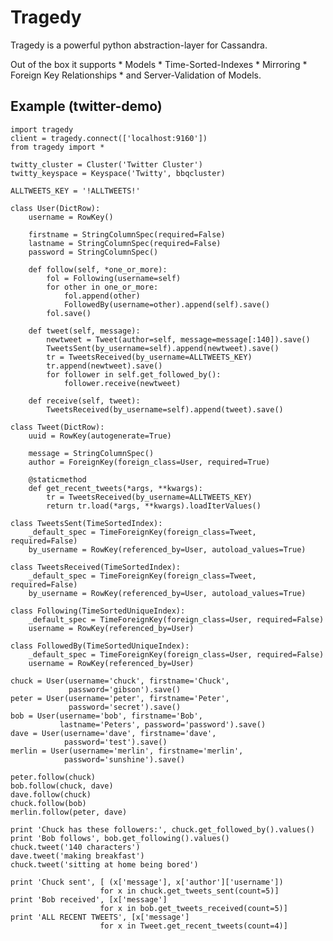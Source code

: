 # Tragedy

Tragedy is a powerful python abstraction-layer for Cassandra.

Out of the box it supports
    *    Models
    *    Time-Sorted-Indexes
    *    Mirroring
    *    Foreign Key Relationships
    *    and Server-Validation of Models.

## Example (twitter-demo)

	import tragedy
	client = tragedy.connect(['localhost:9160'])
	from tragedy import *

	twitty_cluster = Cluster('Twitter Cluster')
	twitty_keyspace = Keyspace('Twitty', bbqcluster)

	ALLTWEETS_KEY = '!ALLTWEETS!'

	class User(DictRow):
	    username = RowKey()
    
	    firstname = StringColumnSpec(required=False)
	    lastname = StringColumnSpec(required=False)
	    password = StringColumnSpec()
    
	    def follow(self, *one_or_more):
	        fol = Following(username=self)
	        for other in one_or_more:
	            fol.append(other)
	            FollowedBy(username=other).append(self).save()
	        fol.save()
    
	    def tweet(self, message):
	        newtweet = Tweet(author=self, message=message[:140]).save()
	        TweetsSent(by_username=self).append(newtweet).save()
	        tr = TweetsReceived(by_username=ALLTWEETS_KEY)
	        tr.append(newtweet).save()
	        for follower in self.get_followed_by():
	            follower.receive(newtweet)            
    
	    def receive(self, tweet):
	        TweetsReceived(by_username=self).append(tweet).save()
    
	class Tweet(DictRow):
	    uuid = RowKey(autogenerate=True)

	    message = StringColumnSpec()
	    author = ForeignKey(foreign_class=User, required=True)

	    @staticmethod
	    def get_recent_tweets(*args, **kwargs):
	        tr = TweetsReceived(by_username=ALLTWEETS_KEY)
	        return tr.load(*args, **kwargs).loadIterValues()

	class TweetsSent(TimeSortedIndex):
	    _default_spec = TimeForeignKey(foreign_class=Tweet, required=False)
	    by_username = RowKey(referenced_by=User, autoload_values=True)

	class TweetsReceived(TimeSortedIndex):
	    _default_spec = TimeForeignKey(foreign_class=Tweet, required=False)
	    by_username = RowKey(referenced_by=User, autoload_values=True)

	class Following(TimeSortedUniqueIndex):
	    _default_spec = TimeForeignKey(foreign_class=User, required=False)
	    username = RowKey(referenced_by=User)
    
	class FollowedBy(TimeSortedUniqueIndex):
	    _default_spec = TimeForeignKey(foreign_class=User, required=False)
	    username = RowKey(referenced_by=User)

	chuck = User(username='chuck', firstname='Chuck', 
				 password='gibson').save()
	peter = User(username='peter', firstname='Peter', 
				 password='secret').save()
	bob = User(username='bob', firstname='Bob', 
			   lastname='Peters', password='password').save()
	dave = User(username='dave', firstname='dave',
				password='test').save()
	merlin = User(username='merlin', firstname='merlin',
			    password='sunshine').save()

	peter.follow(chuck)
	bob.follow(chuck, dave)
	dave.follow(chuck)
	chuck.follow(bob)
	merlin.follow(peter, dave)

	print 'Chuck has these followers:', chuck.get_followed_by().values()
	print 'Bob follows', bob.get_following().values()
	chuck.tweet('140 characters')
	dave.tweet('making breakfast')
	chuck.tweet('sitting at home being bored')

	print 'Chuck sent', [ (x['message'], x['author']['username']) 
						for x in chuck.get_tweets_sent(count=5)]
	print 'Bob received', [x['message'] 
						for x in bob.get_tweets_received(count=5)]
	print 'ALL RECENT TWEETS', [x['message'] 
						for x in Tweet.get_recent_tweets(count=4)]
